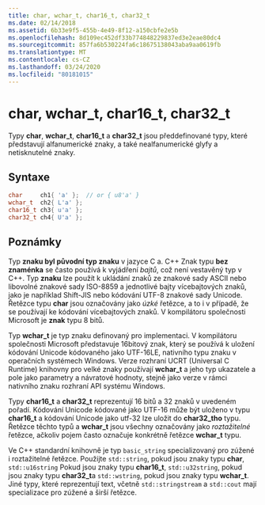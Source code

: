 ```yaml
---
title: char, wchar_t, char16_t, char32_t
ms.date: 02/14/2018
ms.assetid: 6b33e9f5-455b-4e49-8f12-a150cbfe2e5b
ms.openlocfilehash: 8d109ec452df33b774848229837ed3e2eae80dc4
ms.sourcegitcommit: 857fa6b530224fa6c18675138043aba9aa0619fb
ms.translationtype: MT
ms.contentlocale: cs-CZ
ms.lasthandoff: 03/24/2020
ms.locfileid: "80181015"
---
```

# <a name="char-wchar_t-char16_t-char32_t"></a>char, wchar_t, char16_t, char32_t

Typy **char**, **wchar_t**, **char16_t** a **char32_t** jsou předdefinované typy, které představují alfanumerické znaky, a také nealfanumerické glyfy a netisknutelné znaky.

## <a name="syntax"></a>Syntaxe

```cpp
char     ch1{ 'a' };  // or { u8'a' }
wchar_t  ch2{ L'a' };
char16_t ch3{ u'a' };
char32_t ch4{ U'a' };
```

## <a name="remarks"></a>Poznámky

Typ **znaku byl původní typ znaku** v jazyce C a. C++ Znak typu **bez znaménka** se často používá k vyjádření *bajtů*, což není vestavěný typ v C++. Typ **znaku** lze použít k ukládání znaků ze znakové sady ASCII nebo libovolné znakové sady ISO-8859 a jednotlivé bajty vícebajtových znaků, jako je například Shift-JIS nebo kódování UTF-8 znakové sady Unicode. Řetězce typu **char** jsou označovány jako *úzké* řetězce, a to i v případě, že se používají ke kódování vícebajtových znaků. V kompilátoru společnosti Microsoft je **znak** typu 8 bitů.

Typ **wchar_t** je typ znaku definovaný pro implementaci. V kompilátoru společnosti Microsoft představuje 16bitový znak, který se používá k uložení kódování Unicode kódovaného jako UTF-16LE, nativního typu znaku v operačních systémech Windows. Verze rozhraní UCRT (Universal C Runtime) knihovny pro velké znaky používají **wchar_t** a jeho typ ukazatele a pole jako parametry a návratové hodnoty, stejně jako verze v rámci nativního znaku rozhraní API systému Windows.

Typy **char16_t** a **char32_t** reprezentují 16 bitů a 32 znaků v uvedeném pořadí. Kódování Unicode kódované jako UTF-16 může být uloženo v typu **char16_t** a kódování Unicode jako utf-32 lze uložit do **char32_tho** typu. Řetězce těchto typů a **wchar_t** jsou všechny označovány jako *roztažitelné* řetězce, ačkoliv pojem často označuje konkrétně řetězce **wchar_t** typu.

Ve C++ standardní knihovně je typ `basic_string` specializovaný pro zúžené i roztažitelné řetězce. Použijte `std::string`, pokud jsou znaky typu **char**, `std::u16string` Pokud jsou znaky typu **char16_t**, `std::u32string`, pokud jsou znaky typu **char32_t**a `std::wstring`, pokud jsou znaky typu **wchar_t**. Jiné typy, které reprezentují text, včetně `std::stringstream` a `std::cout` mají specializace pro zúžené a širší řetězce.
